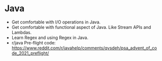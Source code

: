 # Java

* Get comfortable with I/O operations in Java.
* Get comfortable with functional aspect of Java. Like Stream APIs and Lambdas.
* Learn Regex and using Regex in Java.
* r/java Pre-flight code: <https://www.reddit.com/r/javahelp/comments/qvsdeh/psa_advent_of_code_2021_preflight/>